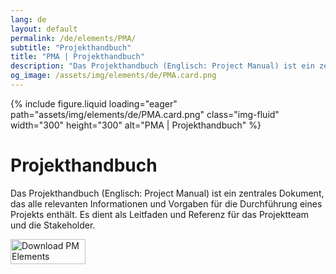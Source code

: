 ```yaml
---
lang: de
layout: default
permalink: /de/elements/PMA/
subtitle: "Projekthandbuch"
title: "PMA | Projekthandbuch"
description: "Das Projekthandbuch (Englisch: Project Manual) ist ein zentrales Dokument, das alle relevanten Informationen und Vorgaben für die Durchführung eines Projekts enthält. Es dient als Leitfaden und Referenz für das Projektteam und die Stakeholder."
og_image: /assets/img/elements/de/PMA.card.png
---
```


{% include figure.liquid loading="eager" path="assets/img/elements/de/PMA.card.png" class="img-fluid" width="300" height="300" alt="PMA | Projekthandbuch" %}

# Projekthandbuch

Das Projekthandbuch (Englisch: Project Manual) ist ein zentrales Dokument, das alle relevanten Informationen und Vorgaben für die Durchführung eines Projekts enthält. Es dient als Leitfaden und Referenz für das Projektteam und die Stakeholder.

<a href="https://apps.apple.com/app/apple-store/id6738084498?pt=127441684&ct=website&mt=8">
  <img src="{{ "assets/img/en/appstore.png" | relative_url }}" width="120" height="40" alt="Download PM Elements">
</a>
